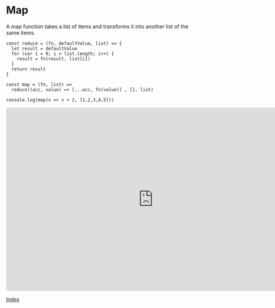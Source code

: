 # Map

A map function takes a list of items and transforms it into another list
of the same items.

```
const reduce = (fn, defaultValue, list) => {
  let result = defaultValue
  for (var i = 0; i < list.length; i++) {
    result = fn(result, list[i])
  }  
  return result
}

const map = (fn, list) =>
  reduce((acc, value) => [...acc, fn(value)] , [], list)

console.log(map(v => v + 2, [1,2,3,4,5]))
```

<iframe width="800" height="500" frameborder="0" src="http://pythontutor.com/iframe-embed.html#code=const%20reduce%20%3D%20%28fn,%20defaultValue,%20list%29%20%3D%3E%20%7B%0A%20%20let%20result%20%3D%20defaultValue%0A%20%20for%20%28var%20i%20%3D%200%3B%20i%20%3C%20list.length%3B%20i%2B%2B%29%20%7B%0A%20%20%20%20result%20%3D%20fn%28result,%20list%5Bi%5D%29%0A%20%20%7D%20%20%0A%20%20return%20result%0A%7D%0A%0Aconst%20map%20%3D%20%28fn,%20list%29%20%3D%3E%0A%20%20reduce%28%28acc,%20value%29%20%3D%3E%20%5B...acc,%20fn%28value%29%5D%20,%20%5B%5D,%20list%29%0A%0Aconsole.log%28map%28v%20%3D%3E%20v%20%2B%202,%20%5B1,2,3,4,5%5D%29%29&codeDivHeight=400&codeDivWidth=350&cumulative=false&curInstr=51&heapPrimitives=false&origin=opt-frontend.js&py=js&rawInputLstJSON=%5B%5D&textReferences=false"> </iframe>


[Index](../)
